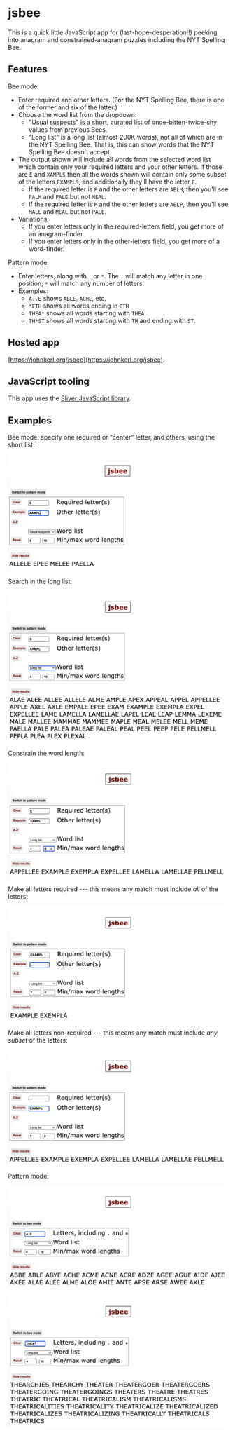# jsbee

This is a quick little JavaScript app for (last-hope-desperation!!) peeking into anagram and constrained-anagram puzzles including the NYT Spelling Bee.

## Features

Bee mode:

* Enter required and other letters. (For the NYT Spelling Bee, there is one of the former and six of the latter.)
* Choose the word list from the dropdown:
  * "Usual suspects" is a short, curated list of once-bitten-twice-shy values from previous Bees.
  * "Long list" is a long list (almost 200K words), not all of which are in the NYT Spelling Bee. That is, this can show words that the NYT Spelling Bee doesn't accept.
* The output shown will include all words from the selected word list which contain only your required letters and your other letters. If those are `E` and `XAMPLS` then all the words shown will contain only some subset of the letters `EXAMPLS`, and additionally they'll have the letter `E`.
  * If the required letter is `P` and the other letters are `AELM`, then you'll see `PALM` and `PALE` but not `MEAL`.
  * If the required letter is `M` and the other letters are `AELP`, then you'll see `MALL` and `MEAL` but not `PALE`.
* Variations:
  * If you enter letters only in the required-letters field, you get more of an anagram-finder.
  * If you enter letters only in the other-letters field, you get more of a word-finder.

Pattern mode:

* Enter letters, along with `.` or `*`. The `.` will match any letter in one position; `*` will match any number of letters.
* Examples:
  * `A..E` shows `ABLE`, `ACHE`, etc.
  * `*ETH` shows all words ending in `ETH`
  * `THEA*` shows all words starting with `THEA`
  * `TH*ST` shows all words starting with `TH` and ending with `ST`.

## Hosted app

[https://johnkerl.org/jsbee](https://johnkerl.org/jsbee).

## JavaScript tooling

This app uses the [Sliver JavaScript library](https://github.com/johnkerl/sliver).

## Examples

Bee mode: specify one required or "center" letter, and others, using the short list:

![bee-mode-example-1](./examples/bee-mode-example-1.png)

Search in the long list:

![bee-mode-example-2](./examples/bee-mode-example-2.png)

Constrain the word length:

![bee-mode-example-3](./examples/bee-mode-example-3.png)

Make all letters required --- this means any match must include _all_ of the letters:

![bee-mode-example-4](./examples/bee-mode-example-4.png)

Make all letters non-required --- this means any match must include _any subset_ of the letters:

![bee-mode-example-5](./examples/bee-mode-example-5.png)

Pattern mode:

![pattern-mode-example-1](./examples/pattern-mode-example-1.png)

![pattern-mode-example-2](./examples/pattern-mode-example-2.png)
